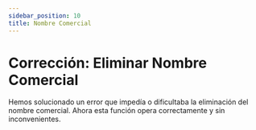 ```yaml
---
sidebar_position: 10
title: Nombre Comercial
---
```


# Corrección: Eliminar Nombre Comercial

Hemos solucionado un error que impedía o dificultaba la eliminación del nombre comercial. Ahora esta función opera correctamente y sin inconvenientes.

